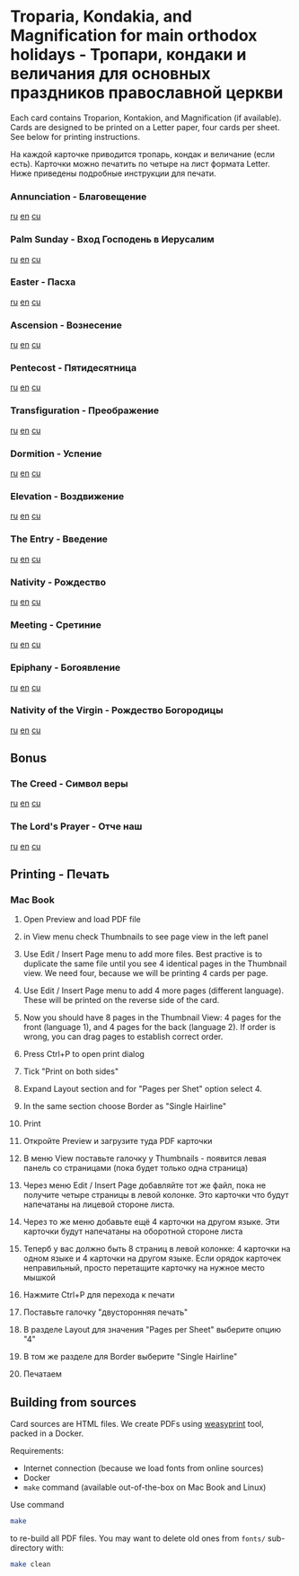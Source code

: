# Troparia, Kondakia, and Magnification for main orthodox holidays - Тропари, кондаки и величания для основных праздников православной церкви

Each card contains Troparion, Kontakion, and Magnification (if available). Cards are designed to be printed on a Letter paper, four cards per sheet. See below for printing instructions.

На каждой карточке приводится тропарь, кондак и величание (если есть). Карточки можно печатить по четыре на лист формата Letter. Ниже приведены подробные инструкции для печати.

### Annunciation - Благовещение
[ru](files/annunciation-ru.pdf) [en](files/annunciation-en.pdf) [cu](files/annunciation-cu.pdf)

### Palm Sunday - Вход Господень в Иерусалим
[ru](files/palm-ru.pdf) [en](files/palm-en.pdf) [cu](files/palm-cu.pdf)

### Easter - Пасха
[ru](files/easter-ru.pdf) [en](files/easter-en.pdf) [cu](files/easter-cu.pdf)

### Ascension - Вознесение
[ru](files/ascension-ru.pdf) [en](files/ascension-en.pdf) [cu](files/ascension-cu.pdf)

### Pentecost - Пятидесятница
[ru](files/pentecost-ru.pdf) [en](files/pentecost-en.pdf) [cu](files/pentecost-cu.pdf)

### Transfiguration - Преображение
[ru](files/pentecost-ru.pdf) [en](files/pentecost-en.pdf) [cu](files/pentecost-cu.pdf)

### Dormition - Успение
[ru](files/dormition-ru.pdf) [en](files/dormition-en.pdf) [cu](files/dormition-cu.pdf)

### Elevation - Воздвижение
[ru](files/elevation-ru.pdf) [en](files/elevation-en.pdf) [cu](files/elevation-cu.pdf)

### The Entry - Введение
[ru](files/entry-ru.pdf) [en](files/entry-en.pdf) [cu](files/entry-cu.pdf)

### Nativity - Рождество
[ru](files/nativity-ru.pdf) [en](files/nativity-en.pdf) [cu](files/nativity-cu.pdf)

### Meeting - Сретиние
[ru](files/meeting-ru.pdf) [en](files/meeting-en.pdf) [cu](files/meeting-cu.pdf)

### Epiphany - Богоявление
[ru](files/epiphany-ru.pdf) [en](files/epiphany-en.pdf) [cu](files/epiphany-cu.pdf)

### Nativity of the Virgin - Рождество Богородицы
[ru](files/nativity-of-the-virgin-ru.pdf) [en](files/nativity-of-the-virgin-en.pdf) [cu](files/nativity-of-the-virgin-cu.pdf)


## Bonus

### The Creed - Символ веры
[ru](files/creed-ru.pdf) [en](files/creed-en.pdf) [cu](files/creed-cu.pdf) 

### The Lord's Prayer - Отче наш
[ru](files/lords-ru.pdf) [en](files/lords-en.pdf) [cu](files/lords-cu.pdf) 


## Printing - Печать

### Mac Book
1. Open Preview and load PDF file
2. in View menu check Thumbnails to see page view in the left panel
3. Use Edit / Insert Page menu to add more files. Best practive is to duplicate the same file until you see 4 identical pages in the Thumbnail view. We need four, because we will be printing 4 cards per page.
4. Use Edit / Insert Page menu to add 4 more pages (different language). These will be printed on the reverse side of the card.
5. Now you should have 8 pages in the Thumbnail View: 4 pages for the front (language 1), and 4 pages for the back (language 2). If order is wrong, you can drag pages to establish correct order.
6. Press Ctrl+P to open print dialog
7. Tick "Print on both sides"
8. Expand Layout section and for "Pages per Shet" option select 4.
9. In the same section choose Border as "Single Hairline"
9. Print

1. Откройте Preview и загрузите туда PDF карточки
2. В меню View поставьте галочку у Thumbnails - появится левая панель со страницами (пока будет только одна страница)
3. Через меню Edit / Insert Page добавляйте тот же файл, пока не получите четыре страницы в левой колонке. Это карточки что будут напечатаны на лицевой стороне листа.
4. Через то же меню добавьте ещё 4 карточки на другом языке. Эти карточки будут напечатаны на оборотной стороне листа
5. Теперб у вас должно быть 8 страниц в левой колонке: 4 карточки на одном языке и 4 карточки на другом языке. Если орядок карточек неправильный, просто перетащите карточку на нужное место мышкой
6. Нажмите Ctrl+P для перехода к печати
7. Поставьте галочку "двусторонняя печать"
8. В разделе Layout для значения "Pages per Sheet" выберите опцию "4"
9. В том же разделе для Border выберите "Single Hairline"
10. Печатаем

## Building from sources
Card sources are HTML files. We create PDFs using [weasyprint](https://weasyprint.org) tool, packed in a Docker.

Requirements:
* Internet connection (because we load fonts from online sources)
* Docker
* `make` command (available out-of-the-box on Mac Book and Linux)

Use command
```bash
make
```
to re-build all PDF files. You may want to delete old ones from `fonts/` sub-directory with:
```bash
make clean
```
